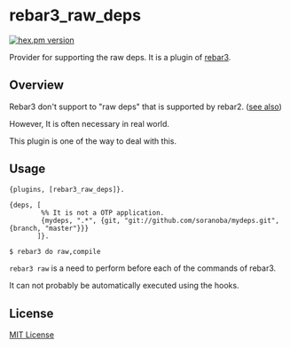 rebar3_raw_deps
=======
[![hex.pm version](https://img.shields.io/hexpm/v/rebar3_raw_deps.svg)](https://hex.pm/packages/rebar3_raw_deps)

Provider for supporting the raw deps.
It is a plugin of [rebar3](https://github.com/erlang/rebar3).

## Overview

Rebar3 don't support to "raw deps" that is supported by rebar2. ([see also](https://github.com/erlang/rebar3/issues/110))

However, It is often necessary in real world.

This plugin is one of the way to deal with this.

## Usage

```erlang:rebar.config
{plugins, [rebar3_raw_deps]}.

{deps, [
        %% It is not a OTP application.
        {mydeps, ".*", {git, "git://github.com/soranoba/mydeps.git", {branch, "master"}}}
       ]}.
```

```bash
$ rebar3 do raw,compile
```

`rebar3 raw` is a need to perform before each of the commands of rebar3.

It can not probably be automatically executed using the hooks.

## License
[MIT License](LICENSE)
